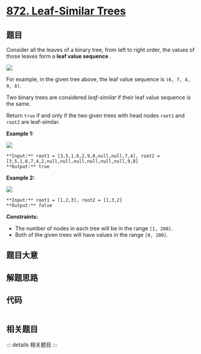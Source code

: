 # [872. Leaf-Similar Trees](https://leetcode.com/problems/leaf-similar-trees)

## 题目

Consider all the leaves of a binary tree, from left to right order, the values
of those leaves form a **leaf value sequence** _._

![](https://s3-lc-upload.s3.amazonaws.com/uploads/2018/07/16/tree.png)

For example, in the given tree above, the leaf value sequence is `(6, 7, 4, 9,
8)`.

Two binary trees are considered _leaf-similar_  if their leaf value sequence
is the same.

Return `true` if and only if the two given trees with head nodes `root1` and
`root2` are leaf-similar.



**Example 1:**

![](https://assets.leetcode.com/uploads/2020/09/03/leaf-similar-1.jpg)

    
    
    **Input:** root1 = [3,5,1,6,2,9,8,null,null,7,4], root2 = [3,5,1,6,7,4,2,null,null,null,null,null,null,9,8]
    **Output:** true
    

**Example 2:**

![](https://assets.leetcode.com/uploads/2020/09/03/leaf-similar-2.jpg)

    
    
    **Input:** root1 = [1,2,3], root2 = [1,3,2]
    **Output:** false
    



**Constraints:**

  * The number of nodes in each tree will be in the range `[1, 200]`.
  * Both of the given trees will have values in the range `[0, 200]`.


## 题目大意

## 解题思路

## 代码

```javascript

```

## 相关题目

::: details 相关题目
:::
